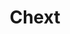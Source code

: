 ---
layout: card
category: [made, digital]
image: /img/made/chext.png
title: Chext
homepage: http://www.chext.net/
---